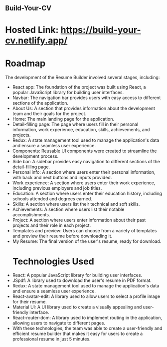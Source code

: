 ## Build-Your-CV
# Hosted Link: https://build-your-cv.netlify.app/

# Roadmap
The development of the Resume Builder involved several stages, including:

- React app: The foundation of the project was built using React, a popular JavaScript library for building user interfaces.
- Navbar: The navigation bar provides users with easy access to different sections of the application.
- About Us: A section that provides information about the development team and their goals for the project.
- Home: The main landing page for the application.
- Detail-filling page: The page where users fill in their personal information, work experience, education, skills, achievements, and projects.
- Redux: A state management tool used to manage the application's data and ensure a seamless user experience.
- Components: Reusable UI components were created to streamline the development process.
- Side bar: A sidebar provides easy navigation to different sections of the detail-filling page.
- Personal info: A section where users enter their personal information, with back and next buttons and inputs provided.
- Work experience: A section where users enter their work experience, including previous employers and job titles.
- Education: A section where users enter their education history, including schools attended and degrees earned.
- Skills: A section where users list their technical and soft skills.
- Achievements: A section where users list their notable accomplishments.
- Project: A section where users enter information about their past projects and their role in each project.
- Templates and preview: Users can choose from a variety of templates and preview their resume before downloading it.
- My Resume: The final version of the user's resume, ready for download.
  # Technologies Used
- React: A popular JavaScript library for building user interfaces.
- JSpdf: A library used to download the user's resume in PDF format.
- Redux: A state management tool used to manage the application's data and ensure a seamless user experience.
- React-avatar-edit: A library used to allow users to select a profile image for their resume.
- Material UI: A UI library used to create a visually appealing and user-friendly interface.
- React-router-dom: A library used to implement routing in the application, allowing users to navigate to different pages.
- With these technologies, the team was able to create a user-friendly and efficient resume builder that makes it easy for users to create a professional resume in just 5 minutes.
